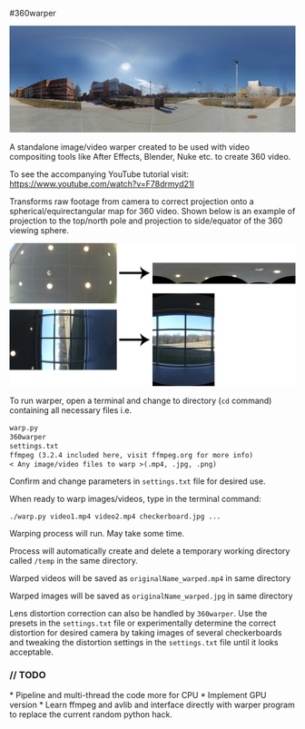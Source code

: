 #360warper

<img src="../img/doc/umbc.jpg" alt="UMBC" width="900px"/>

A standalone image/video warper created to be used with video compositing tools like After Effects, Blender, Nuke etc. to create 360 video.

To see the accompanying YouTube tutorial visit:
https://www.youtube.com/watch?v=F78drmyd21I

Transforms raw footage from camera to correct projection onto a spherical/equirectangular map for 360 video. Shown below is an example of projection to the top/north pole and projection to side/equator of the 360 viewing sphere.

<img src="../img/doc/warperVis.jpg" alt="UMBC" width="900px"/>

To run warper, open a terminal and change to directory (`cd` command) containing all necessary files i.e.

    warp.py
    360warper
    settings.txt
    ffmpeg (3.2.4 included here, visit ffmpeg.org for more info)
    < Any image/video files to warp >(.mp4, .jpg, .png)

Confirm and change parameters in `settings.txt` file for desired use.

When ready to warp images/videos, type in the terminal command:

    ./warp.py video1.mp4 video2.mp4 checkerboard.jpg ...

Warping process will run. May take some time.

Process will automatically create and delete a temporary working directory called `/temp` in the same directory.

Warped videos will be saved as `originalName_warped.mp4` in same directory

Warped images will be saved as `originalName_warped.jpg` in same directory

Lens distortion correction can also be handled by `360warper`. Use the presets in the `settings.txt` file or experimentally determine the correct distortion for desired camera by taking images of several checkerboards and tweaking the distortion settings in the `settings.txt` file until it looks acceptable.

<h3> // TODO </h3>
* Pipeline and multi-thread the code more for CPU
* Implement GPU version
* Learn ffmpeg and avlib and interface directly with warper program to replace the current random python hack.
